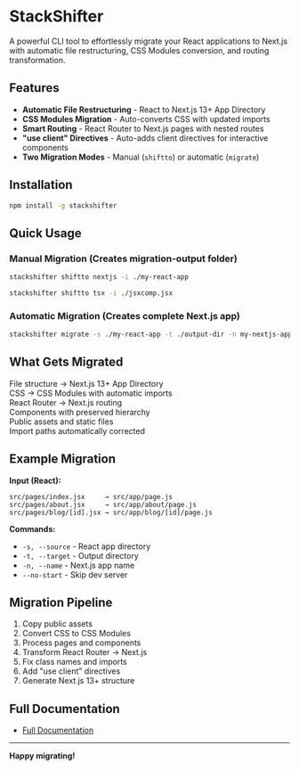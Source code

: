 # StackShifter

A powerful CLI tool to effortlessly migrate your React applications to Next.js with automatic file restructuring, CSS Modules conversion, and routing transformation.

## Features

- **Automatic File Restructuring** - React to Next.js 13+ App Directory
- **CSS Modules Migration** - Auto-converts CSS with updated imports  
- **Smart Routing** - React Router to Next.js pages with nested routes
- **"use client" Directives** - Auto-adds client directives for interactive components
- **Two Migration Modes** - Manual (`shiftto`) or automatic (`migrate`)

## Installation

```bash
npm install -g stackshifter
```

## Quick Usage

### Manual Migration (Creates migration-output folder)
```bash
stackshifter shiftto nextjs -i ./my-react-app
```
```bash
stackshifter shiftto tsx -i ./jsxcomp.jsx
```

### Automatic Migration (Creates complete Next.js app)
```bash
stackshifter migrate -s ./my-react-app -t ./output-dir -n my-nextjs-app
```

##  What Gets Migrated

File structure → Next.js 13+ App Directory  
CSS → CSS Modules with automatic imports  
React Router → Next.js routing  
Components with preserved hierarchy  
Public assets and static files  
Import paths automatically corrected  

## Example Migration

**Input (React):**
```
src/pages/index.jsx     → src/app/page.js
src/pages/about.jsx     → src/app/about/page.js  
src/pages/blog/[id].jsx → src/app/blog/[id]/page.js
```

**Commands:**
- `-s, --source` - React app directory
- `-t, --target` - Output directory  
- `-n, --name` - Next.js app name
- `--no-start` - Skip dev server

## Migration Pipeline

1. Copy public assets
2. Convert CSS to CSS Modules
3. Process pages and components  
4. Transform React Router → Next.js
5. Fix class names and imports
6. Add "use client" directives
7. Generate Next.js 13+ structure

## Full Documentation

- [Full Documentation](https://github.com/Aditya0o7/stackshifter)
---

**Happy migrating!**